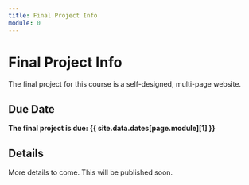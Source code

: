 ```yaml
---
title: Final Project Info
module: 0
---
```


# Final Project Info

The final project for this course is a self-designed, multi-page website.

## Due Date

**The final project is due: {{ site.data.dates[page.module][1] }}**

## Details

More details to come. This will be published soon.
